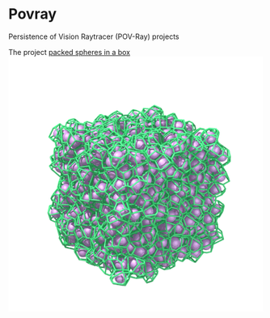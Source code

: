 # Povray
Persistence of Vision Raytracer (POV-Ray) projects

The project [packed spheres in a box](https://github.com/AmirNi2016/Povray/tree/master/Packed%20Speheres%20in%20a%20box)
![packed spheres in a box](fr_1426.png)

